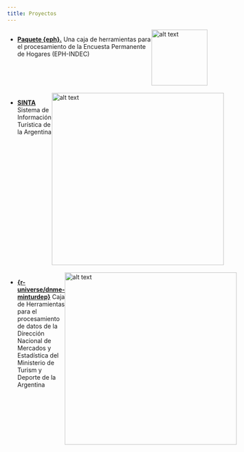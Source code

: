 ```yaml
---
title: Proyectos
---
```



<div style="text-align: left; display: grid; grid-template-columns: 2fr 1fr;">
  <div>

- [**Paquete {eph}.**](https://holatam.github.io/eph/) Una caja de herramientas para el procesamiento de la Encuesta Permanente de Hogares (EPH-INDEC)

  </div>
  <div>

<img src="https://holatam.github.io/eph/reference/figures/logo.png" alt="alt text" width="130"/>

  </div>
</div>

<br>

<div style="text-align: left; display: grid; grid-template-columns: 2fr 1fr;">
  <div>

- [**SINTA**](https://www.yvera.tur.ar/sinta/) Sistema de Información Turística de la Argentina

  </div>
  <div>

<img src="https://datos.yvera.gob.ar/user_images/sinta_footer.png" alt="alt text" width="400"/>

  </div>
</div>


<br>

<div style="text-align: left; display: grid; grid-template-columns: 2fr 1fr;">
  <div>

- [**{r-universe/dnme-minturdep}**](https://dnme-minturdep.r-universe.dev/ui#packages) Caja de Herramientas para el procesamiento de datos de la Dirección Nacional de Mercados y Estadística del Ministerio de Turism y Deporte de la Argentina
  </div>
  <div>

<img src="https://d4t4tur.github.io/presentaciones/imgs/exagonos.png" alt="alt text" width="400"/>

  </div>
</div>
